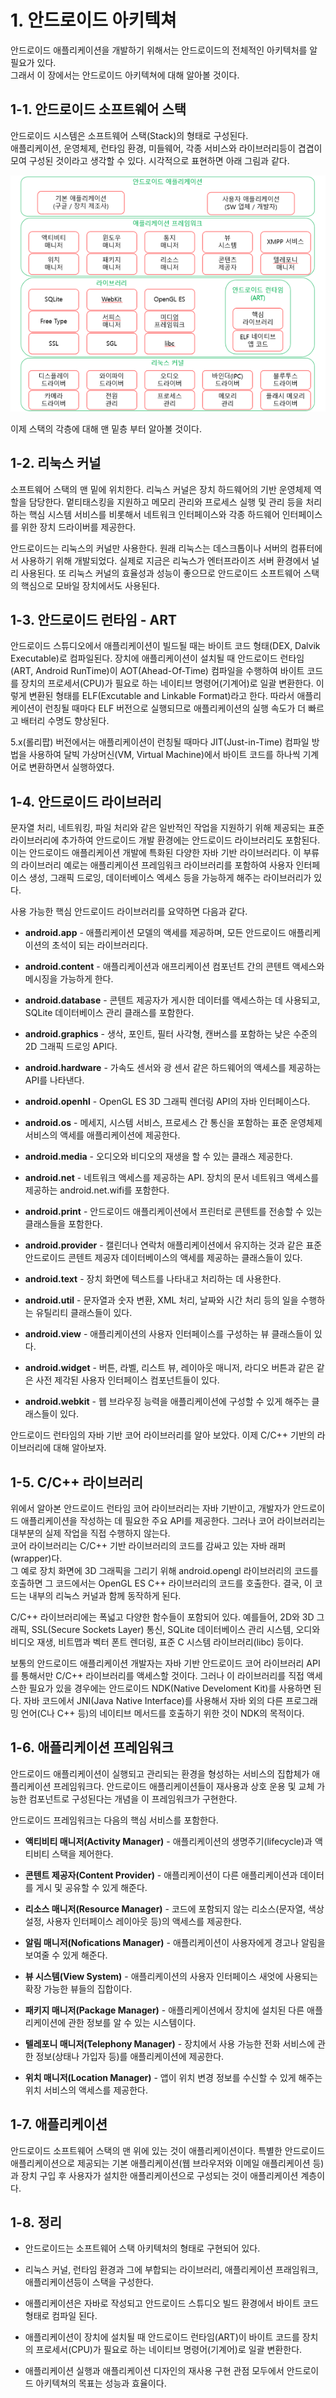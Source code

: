 # 1. 안드로이드 아키텍쳐

안드로이드 애플리케이션을 개발하기 위해서는 안드로이드의 전체적인 아키텍처를 알 필요가 있다.  
그래서 이 장에서는 안드로이드 아키텍쳐에 대해 알아볼 것이다.

## 1-1. 안드로이드 소프트웨어 스택

안드로이드 시스템은 소프트웨어 스택(Stack)의 형태로 구성된다.  
애플리케이션, 운영체제, 런타임 환경, 미들웨어, 각종 서비스와 라이브러리등이 겹겹이 모여 구성된 것이라고 생각할 수 있다. 시각적으로 표현하면 아래 그림과 같다.  

![안드로이드 소프트웨어 스택](https://github.com/SeungYongSon/Gaining-Ground-To-Android/blob/master/AndroidArchitecture/image/Stack.png "안드로이드 소프트웨어 스택")

이제 스택의 각층에 대해 맨 밑층 부터 알아볼 것이다.

## 1-2. 리눅스 커널

소프트웨어 스택의 맨 밑에 위치한다. 리눅스 커널은 장치 하드웨어의 기반 운영체제 역할을 담당한다. 멑티태스킹을 지원하고 메모리 관리와 프로세스 실행 및 관리 등을 처리하는 핵심 시스템 서비스를 비롯해서 네트워크 인터페이스와 각종 하드웨어 인터페이스를 위한 장치 드라이버를 제공한다. 

안드로이드는 리눅스의 커널만 사용한다. 원래 리눅스는 데스크톱이나 서버의 컴퓨터에서 사용하기 위해 개발되었다. 실제로 지금은 리눅스가 엔터프라이즈 서버 환경에서 널리 사용된다. 또 리눅스 커널의 효율성과 성능이 좋으므로 안드로이드 소프트웨어 스택의 핵심으로 모바일 장치에서도 사용된다.

## 1-3. 안드로이드 런타임 - ART

안드로이드 스튜디오에서 애플리케이션이 빌드될 때는 바이트 코드 형태(DEX, Dalvik Executable)로 컴파일된다. 장치에 애플리케이션이 설치될 때 안드로이드 런타임(ART, Android RunTime)이 AOT(Ahead-Of-Time) 컴파일을 수행하여 바이트 코드를 장치의 프로세서(CPU)가 필요로 하는 네이티브 명령어(기계어)로 일괄 변환한다. 이렇게 변환된 형태를 ELF(Excutable and Linkable Format)라고 한다. 따라서 애플리케이션이 런칭될 때마다 ELF 버전으로 실행되므로 애플리케이션의 실행 속도가 더 빠르고 배터리 수명도 향상된다.

5.x(롤리팝) 버전에서는 애플리케이션이 런칭될 때마다 JIT(Just-in-Time) 컴파일 방법을 사용하여 달빅 가상머신(VM, Virtual Machine)에서 바이트 코드를 하나씩 기계어로 변환하면서 실행하였다.

## 1-4. 안드로이드 라이브러리

문자열 처리, 네트워킹, 파일 처리와 같은 일반적인 작업을 지원하기 위해 제공되는 표준 라이브러리에 추가하여 안드로이드 개발 환경에는 안드로이드 라이브러리도 포함된다. 이는 안드로이드 애플리케이션 개발에 특화된 다양한 자바 기반 라이브러리다. 이 부류의 라이브러리 예로는 애플리케이션 프레임워크 라이브러리를 포함하여 사용자 인터페이스 생성, 그래픽 드로잉, 데이터베이스 엑세스 등을 가능하게 해주는 라이브러리가 있다.

사용 가능한 핵심 안드로이드 라이브러리를 요약하면 다음과 같다.

- **android.app** - 애플리케이션 모델의 액세를 제공하며, 모든 안드로이드 애플리케이션의 초석이 되는 라이브러리다.

- **android.content** - 애플리케이션과 애프리케이션 컴포넌트 간의 콘텐트 액세스와 메시징을 가능하게 한다.

- **android.database** - 콘텐트 제공자가 게시한 데이터를 액세스하는 데 사용되고, SQLite 데이터베이스 관리 클래스를 포함한다.

- **android.graphics** - 생삭, 포인트, 필터 사각형, 캔버스를 포함하는 낮은 수준의 2D 그래픽 드로잉 API다.

- **android.hardware** - 가속도 센서와 광 센서 같은 하드웨어의 액세스를 제공하는 API를 나타낸다.

- **android.openhl** - OpenGL ES 3D 그래픽 렌더링 API의 자바 인터페이스다.

- **android.os** - 메세지, 시스템 서비스, 프로세스 간 통신을 포함하는 표준 운영체제 서비스의 액세를 애플리케이션에 제공한다.

- **android.media** - 오디오와 비디오의 재생을 할 수 있는 클래스 제공한다.

- **android.net** - 네트워크 액세스를 제공하는 API. 장치의 문서 네트워크 액세스를 제공하는 android.net.wifi를 포함한다.

- **android.print** - 안드로이드 애플리케이션에서 프린터로 콘텐트를 전송할 수 있는 클래스들을 포함한다.

- **android.provider** - 캘린더나 연락처 애플리케이션에서 유지하는 것과 같은 표준 안드로이드 콘텐트 제공자 데이터베이스의 액세를 제공하는 클래스들이 있다.

- **android.text** - 장치 화면에 텍스트를 나타내고 처리하는 데 사용한다.

- **android.util** - 문자열과 숫자 변환, XML 처리, 날짜와 시간 처리 등의 일을 수행하는 유틸리티 클래스들이 있다.

- **android.view** - 애플리케이션의 사용자 인터페이스를 구성하는 뷰 클래스들이 있다.

- **android.widget** - 버튼, 라벨, 리스트 뷰, 레이아웃 매니저, 라디오 버튼과 같은 같은 사전 제각된 사용자 인터페이스 컴포넌트들이 있다.

- **android.webkit** - 웹 브라우징 능력을 애플리케이션에 구성할 수 있게 해주는 클래스들이 있다.

안드로이드 런타임의 자바 기반 코어 라이브러리를 알아 보았다. 이제 C/C++ 기반의 라이브러리에 대해 알아보자.

## 1-5. C/C++ 라이브러리

위에서 알아본 안드로이드 런타임 코어 라이브러리는 자바 기반이고, 개발자가 안드로이드 애플리케이션을 작성하는 데 필요한 주요 API를 제공한다. 그러나 코어 라이브러리는 대부분의 실제 작업을 직접 수행하지 않는다.  
코어 라이브러리는 C/C++ 기반 라이브러리의 코드를 감싸고 있는 자바 래퍼(wrapper)다.  
그 예로 장치 화면에 3D 그래픽을 그리기 위해 android.opengl 라이브러리의 코드를 호출하면 그 코드에서는 OpenGL ES C++ 라이브러리의 코드를 호출한다. 결국, 이 코드는 내부의 리눅스 커널과 함께 동작하게 된다.

C/C++ 라이브러리에는 폭넓고 다양한 함수들이 포함되어 있다. 예를들어, 2D와 3D 그래픽, SSL(Secure Sockets Layer) 통신, SQLite 데이터베이스 관리 시스템, 오디와 비디오 재생, 비트맵과 벡터 폰트 렌더링, 표준 C 시스템 라이브러리(libc) 등이다.

보통의 안드로이드 애플리케이션 개발자는 자바 기반 안드로이드 코어 라이브러리 API를 통해서만 C/C++ 라이브러리를 액세스할 것이다. 그러나 이 라이브러리를 직접 액세스한 필요가 있을 경우에는 안드로이드 NDK(Native Develoment Kit)를 사용하면 된다. 자바 코드에서 JNI(Java Native Interface)를 사용해서 자바 외의 다른 프로그래밍 언어(C나 C++ 등)의 네이티브 메서드를 호출하기 위한 것이 NDK의 목적이다.

## 1-6. 애플리케이션 프레임워크

안드로이드 애플리케이션이 실행되고 관리되는 환경을 형성하는 서비스의 집합체가 애플리케이션 프레임워크다. 안드로이드 애플리케이션들이 재사용과 상호 운용 및 교체 가능한 컴포넌트로 구성된다는 개념을 이 프레임워크가 구현한다.

안드로이드 프레임워크는 다음의 핵심 서비스를 포함한다.

- **액티비티 매니저(Activity Manager)** - 애플리케이션의 생명주기(lifecycle)과 액티비티 스택을 제어한다.

- **콘텐트 제공자(Content Provider)** - 애플리케이션이 다른 애플리케이션과 데이터를 게시 및 공유할 수 있게 해준다.

- **리소스 매니저(Resource Manager)** - 코드에 포함되지 않는 리소스(문자열, 색상 설정, 사용자 인터페이스 레이아웃 등)의 액세스를 제공한다.

- **알림 매니저(Nofications Manager)** - 애플리케이션이 사용자에게 경고나 알림을 보여줄 수 있게 해준다.

- **뷰 시스템(View System)** - 애플리케이션의 사용자 인터페이스 새엇에 사용되는 확장 가능한 뷰들의 집합이다.

- **패키지 매니저(Package Manager)** - 애플리케이션에서 장치에 설치된 다른 애플리케이션에 관한 정보를 알 수 있는 시스템이다.

- **텔레포니 매니저(Telephony Manager)** - 장치에서 사용 가능한 전화 서비스에 관한 정보(상태나 가입자 등)를 애플리케이션에 제공한다.

- **위치 매니저(Location Manager)** - 앱이 위치 변경 정보를 수신할 수 있게 해주는 위치 서비스의 액세스를 제공한다.

## 1-7. 애플리케이션

안드로이드 소프트웨어 스택의 맨 위에 있는 것이 애플리케이션이다. 특별한 안드로이드 애플리케이션으로 제공되는 기본 애플리케이션(웹 브라우저와 이메일 애플리케이션 등)과 장치 구입 후 사용자가 설치한 애플리케이션으로 구성되는 것이 애플리케이션 계층이다.

## 1-8. 정리

- 안드로이드는 소프트웨어 스택 아키텍처의 형태로 구현되어 있다.

- 리눅스 커널, 런타임 환경과 그에 부합되는 라이브러리, 애플리케이션 프래임워크, 애플리케이션등이 스택을 구성한다.

- 애플리케이션은 자바로 작성되고 안드로이드 스튜디오 빌드 환경에서 바이트 코드 형태로 컴파일 된다.

- 애플리케이션이 장치에 설치될 때 안드로이드 런타임(ART)이 바이트 코드를 장치의 프로세서(CPU)가 필요로 하는 네이티브 명령어(기계어)로 일괄 변환한다.

- 애플리케이션 실행과 애플리케이션 디자인의 재사용 구현 관점 모두에서 안드로이드 아키텍쳐의 목표는 성능과 효율이다.
